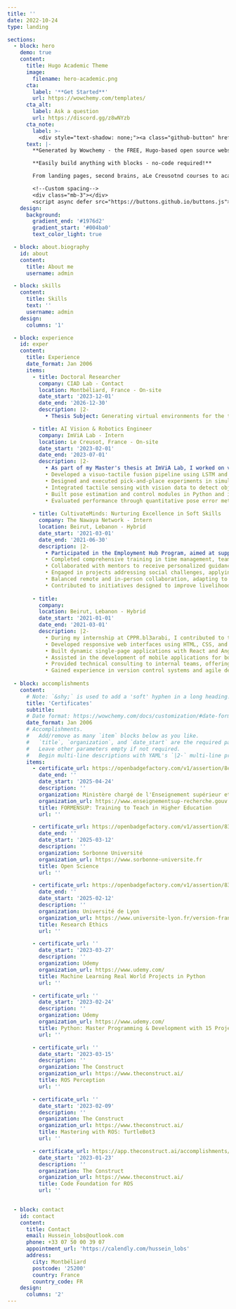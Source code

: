 ```yaml
---
title: ''
date: 2022-10-24
type: landing

sections:
  - block: hero
    demo: true
    content:
      title: Hugo Academic Theme
      image:
        filename: hero-academic.png
      cta:
        label: '**Get Started**'
        url: https://wowchemy.com/templates/
      cta_alt:
        label: Ask a question
        url: https://discord.gg/z8wNYzb
      cta_note:
        label: >-
          <div style="text-shadow: none;"><a class="github-button" href="https://github.com/wowchemy/wowchemy-hugo-themes" data-icon="octicon-star" data-size="large" data-show-count="true" aria-label="Star">Star Wowchemy Website Builder</a></div><div style="text-shadow: none;"><a class="github-button" href="https://github.com/wowchemy/starter-hugo-academic" data-icon="octicon-star" data-size="large" data-show-count="true" aria-label="Star">Star the Academic template</a></div>
      text: |-
        **Generated by Wowchemy - the FREE, Hugo-based open source website builder trusted by 500,000+ sites.**

        **Easily build anything with blocks - no-code required!**

        From landing pages, second brains, aLe Creusotnd courses to academic resumés, conferences, and tech blogs.

        <!--Custom spacing-->
        <div class="mb-3"></div>
        <script async defer src="https://buttons.github.io/buttons.js"></script>
    design:
      background:
        gradient_end: '#1976d2'
        gradient_start: '#004ba0'
        text_color_light: true

  - block: about.biography
    id: about
    content:
      title: About me
      username: admin

  - block: skills
    content:
      title: Skills
      text: ''
      username: admin
    design:
      columns: '1'

  - block: experience
    id: exper
    content:
      title: Experience
      date_format: Jan 2006
      items:
        - title: Doctoral Researcher
          company: CIAD Lab - Contact
          location: Montbéliard, France - On-site
          date_start: '2023-12-01'
          date_end: '2026-12-30'
          description: |2- 
            • Thesis Subject: Generating virtual environments for the training of autonomous vehicles.

        - title: AI Vision & Robotics Engineer
          company: ImViA Lab - Intern
          location: Le Creusot, France - On-site
          date_start: '2023-02-01'
          date_end: '2023-07-01'
          description: |2- 
            • As part of my Master's thesis at ImViA Lab, I worked on visuo-tactile perception for in and on-hand robotic manipulation, focusing on detecting object slippage using the Franka Emika 3 Panda robot: 
            • Developed a visuo-tactile fusion pipeline using LSTM and GRU-based RNN models to estimate object pose during dynamic manipulation, even under occlusion.
            • Designed and executed pick-and-place experiments in simulation using PyBullet and transitioned models to a real-world robotic platform.
            • Integrated tactile sensing with vision data to detect object slippage during actions like rotation, sliding, and flipping.
            • Built pose estimation and control modules in Python and implemented the complete system on ROS using the Franka Emika 3 Panda arm.
            • Evaluated performance through quantitative pose error metrics and object visibility-based visualization tools.
          
        - title: CultivateMinds: Nurturing Excellence in Soft Skills 
          company: The Nawaya Network - Intern
          location: Beirut, Lebanon - Hybrid
          date_start: '2021-03-01'
          date_end: '2021-06-30'
          description: |2- 
            • Participated in the Employment Hub Program, aimed at supporting financially vulnerable Lebanese youth through skill-building and paid internships:
            • Completed comprehensive training in time management, teamwork, problem-solving, and communication, enhancing employability skills.
            • Collaborated with mentors to receive personalized guidance, fostering both personal and professional development.
            • Engaged in projects addressing social challenges, applying newly acquired skills in practical settings.
            • Balanced remote and in-person collaboration, adapting to hybrid work environments effectively.
            • Contributed to initiatives designed to improve livelihoods and promote sustainable futures for disadvantaged communities.
          
        - title: 
          company: 
          location: Beirut, Lebanon - Hybrid
          date_start: '2021-01-01'
          date_end: '2021-03-01'
          description: |2- 
            • During my internship at CPPR.bl3arabi, I contributed to the development of web and mobile applications, enhancing my technical skills and project experience:​
            • Developed responsive web interfaces using HTML, CSS, and JavaScript, ensuring cross-browser compatibility and user-friendly design.
            • Built dynamic single-page applications with React and Angular, improving user engagement and performance.
            • Assisted in the development of mobile applications for both iOS and Android platforms, utilizing platform-specific technologies.
            • Provided technical consulting to internal teams, offering insights on best practices and innovative solutions for project challenges.
            • Gained experience in version control systems and agile development methodologies, contributing to efficient workflow and team coordination.
        
  - block: accomplishments
    content:
      # Note: `&shy;` is used to add a 'soft' hyphen in a long heading.
      title: 'Certificates'
      subtitle:
      # Date format: https://wowchemy.com/docs/customization/#date-format
      date_format: Jan 2006
      # Accomplishments.
      #   Add/remove as many `item` blocks below as you like.
      #   `title`, `organization`, and `date_start` are the required parameters.
      #   Leave other parameters empty if not required.
      #   Begin multi-line descriptions with YAML's `|2-` multi-line prefix.
      items:
        - certificate_url: https://openbadgefactory.com/v1/assertion/8e9ac953d025869883d4f673027c1e0e34a1a91a
          date_end: ''
          date_start: '2025-04-24'
          description: ''
          organization: Ministère chargé de l'Enseignement supérieur et de la Recherche
          organization_url: https://www.enseignementsup-recherche.gouv.fr/fr
          title: FORMENSUP: Training to Teach in Higher Education
          url: ''

        - certificate_url: https://openbadgefactory.com/v1/assertion/832c1294a05ae5feb2fc5d03f66b3bf2a17b548a
          date_end: ''
          date_start: '2025-03-12'
          description: ''
          organization: Sorbonne Université
          organization_url: https://www.sorbonne-universite.fr
          title: Open Science
          url: ''

        - certificate_url: https://openbadgefactory.com/v1/assertion/832c1294a05ae5feb2fc5d03f66b3bf2a17b548a
          date_end: ''
          date_start: '2025-02-12'
          description: ''
          organization: Université de Lyon
          organization_url: https://www.universite-lyon.fr/version-francaise/
          title: Research Ethics
          url: ''

        - certificate_url: ''
          date_start: '2023-03-27'
          description: ''
          organization: Udemy
          organization_url: https://www.udemy.com/
          title: Machine Learning Real World Projects in Python
          url: ''

        - certificate_url: ''
          date_start: '2023-02-24'
          description: ''
          organization: Udemy
          organization_url: https://www.udemy.com/
          title: Python: Master Programming & Development with 15 Projects
          url: ''

        - certificate_url: ''
          date_start: '2023-03-15'
          description: ''
          organization: The Construct
          organization_url: https://www.theconstruct.ai/
          title: ROS Perception
          url: ''

        - certificate_url: ''
          date_start: '2023-02-09'
          description: ''
          organization: The Construct
          organization_url: https://www.theconstruct.ai/
          title: Mastering with ROS: TurtleBot3
          url: ''

        - certificate_url: https://app.theconstruct.ai/accomplishments/verify/RIA7494DB9F9079/
          date_start: '2023-01-23'
          description: ''
          organization: The Construct
          organization_url: https://www.theconstruct.ai/
          title: Code Foundation for ROS
          url: ''
            

  - block: contact
    id: contact
    content:
      title: Contact
      email: Hussein_lobs@outlook.com
      phone: +33 07 50 00 39 07
      appointment_url: 'https://calendly.com/hussein_lobs'
      address:
        city: Montbéliard
        postcode: '25200'
        country: France
        country_code: FR
    design:
      columns: '2'
---
```

